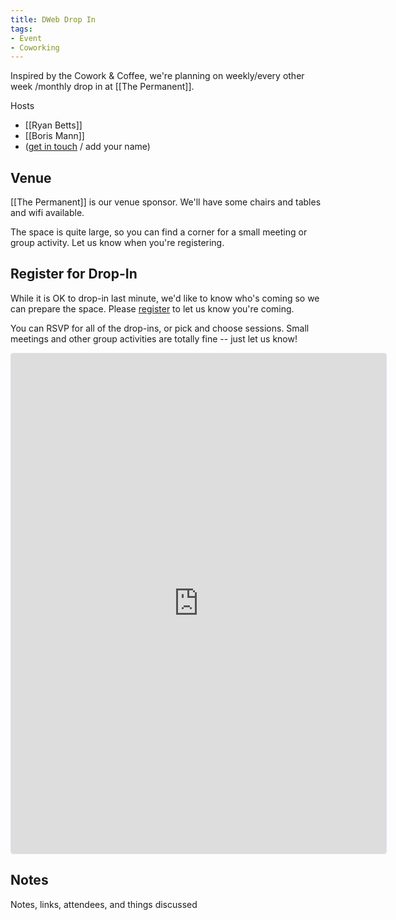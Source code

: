 ```yaml
---
title: DWeb Drop In
tags:
- Event
- Coworking
---
```


Inspired by the Cowork & Coffee, we're planning on  weekly/every other week /monthly drop in at [[The Permanent]].

Hosts
* [[Ryan Betts]]
* [[Boris Mann]]
* ([get in touch]([[contact]]) / add your name)

## Venue

[[The Permanent]] is our venue sponsor. We'll have some chairs and tables and wifi available.

The space is quite large, so you can find a corner for a small meeting or group activity. Let us know when you're registering.

## Register for Drop-In

While it is OK to drop-in last minute, we'd like to know who's coming so we can prepare the space. Please [register](https://lu.ma/dwebyvr-dropin) to let us know you're coming.

You can RSVP for all of the drop-ins, or pick and choose sessions. Small meetings and other group activities are totally fine -- just let us know!

<iframe src="https://lu.ma/embed-checkout/evt-7hN9Y19HjdfE137" width="600" height="800" frameborder="0" style="border: 1px solid #bfcbda88; border-radius: 4px;" allowfullscreen="" aria-hidden="false" tabindex="0" ></iframe>

## Notes

Notes, links, attendees, and things discussed